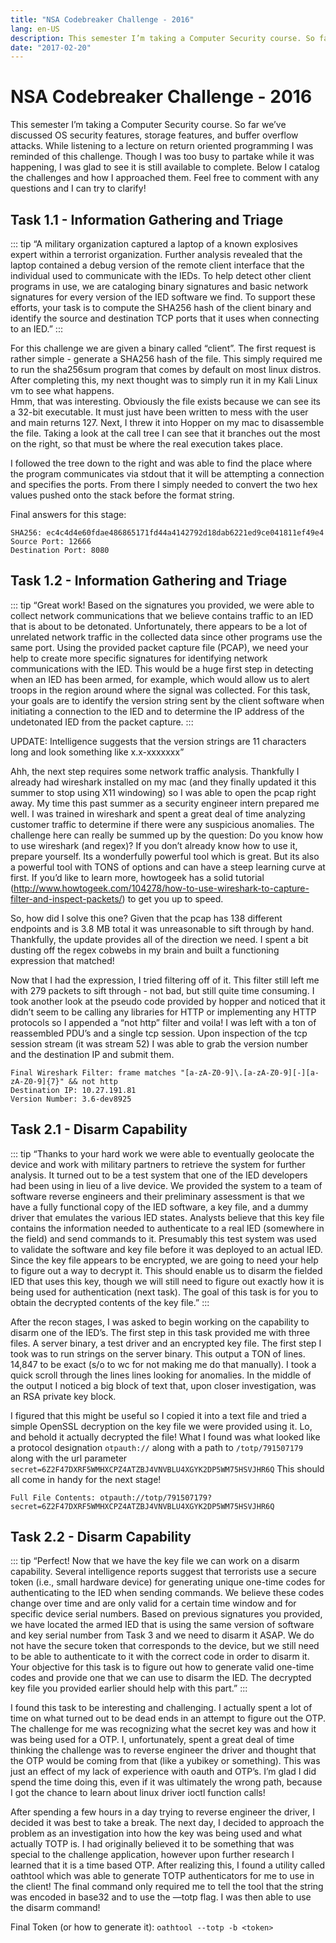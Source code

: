 ```yaml
---
title: "NSA Codebreaker Challenge - 2016"
lang: en-US
description: This semester I’m taking a Computer Security course. So far we’ve discussed OS security features, storage features, and buffer overflow attacks.  While listening to a lecture on return oriented programming I was reminded of this challenge. Though I was too busy to partake while it was happening, I was glad to see it is still available to complete. Below I catalog the challenges and how I approached them. Feel free to comment with any questions and I can try to clarify!
date: "2017-02-20"
---
```

# NSA Codebreaker Challenge - 2016
This semester I’m taking a Computer Security course. So far we’ve discussed OS security features, storage features, and buffer overflow attacks.  While listening to a lecture on return oriented programming I was reminded of this challenge. Though I was too busy to partake while it was happening, I was glad to see it is still available to complete. Below I catalog the challenges and how I approached them. Feel free to comment with any questions and I can try to clarify!

## Task 1.1 - Information Gathering and Triage
::: tip
“A military organization captured a laptop of a known explosives expert within a terrorist organization.  Further analysis revealed that the laptop contained a debug version of the remote client interface that the individual used to communicate with the IEDs. To help detect other client programs in use, we are cataloging binary signatures and basic network signatures for every version of the IED software we find. To support these efforts, your task is to compute the SHA256 hash of the client binary and identify the source and destination TCP ports that it uses when connecting to an IED.”
:::


For this challenge we are given a binary called “client”.  The first request is rather simple - generate a SHA256 hash of the file. This simply required me to run the sha256sum program that comes by default on most linux distros.  After completing this, my next thought was to simply run it in my Kali Linux vm to see what happens.   
Hmm, that was interesting. Obviously the file exists because we can see its a 32-bit executable.  It must just have been written to mess with the user and main returns 127.  Next, I threw it into Hopper on my mac to disassemble the file.  Taking a look at the call tree I can see that it branches out the most on the right, so that must be where the real execution takes place.  



I followed the tree down to the right and was able to find the place where the program communicates via stdout that it will be attempting a connection and specifies the ports.  From there I simply needed to convert the two hex values pushed onto the stack before the format string.  




Final answers for this stage: 

    SHA256: ec4c4d4e60fdae486865171fd44a4142792d18dab6221ed9ce041811ef49e4
    Source Port: 12666
    Destination Port: 8080

## Task 1.2 - Information Gathering and Triage
::: tip
“Great work! Based on the signatures you provided, we were able to collect network communications that we believe contains traffic to an IED that is about to be detonated. Unfortunately, there appears to be a lot of unrelated network traffic in the collected data since other programs use the same port. Using the provided packet capture file (PCAP), we need your help to create more specific signatures for identifying network communications with the IED. This would be a huge first step in detecting when an IED has been armed, for example, which would allow us to alert troops in the region around where the signal was collected. For this task, your goals are to identify the version string sent by the client software when initiating a connection to the IED and to determine the IP address of the undetonated IED from the packet capture.
:::

UPDATE: Intelligence suggests that the version strings are 11 characters long and look something like x.x-xxxxxxx”

Ahh, the next step requires some network traffic analysis. Thankfully I already had wireshark installed on my mac (and they finally updated it this summer to stop using X11 windowing) so I was able to open the pcap right away.  My time this past summer as a security engineer intern prepared me well. I was trained in wireshark and spent a great deal of time analyzing customer traffic to determine if there were any suspicious anomalies.  The challenge here can really be summed up by the question: Do you know how to use wireshark (and regex)?  If you don’t already know how to use it, prepare yourself.  Its a wonderfully powerful tool which is great. But its also a powerful tool with TONS of options and can have a steep learning curve at first.  If you’d like to learn more, howtogeek has a solid tutorial (http://www.howtogeek.com/104278/how-to-use-wireshark-to-capture-filter-and-inspect-packets/) to get you up to speed.

So, how did I solve this one?  Given that the pcap has 138 different endpoints and is 3.8 MB total it was unreasonable to sift through by hand.  Thankfully, the update provides all of the direction we need. I spent a bit dusting off the regex cobwebs in my brain and built a functioning expression that matched! 

Now that I had the expression, I tried filtering off of it. This filter still left me with 279 packets to sift through - not bad, but still quite time consuming.  I took another look at the pseudo code provided by hopper and noticed that it didn’t seem to be calling any libraries for HTTP or implementing any HTTP protocols so I appended a “not http” filter and voila! I was left with a ton of reassembled PDU’s and a single tcp session.  Upon inspection of the tcp session stream (it was stream 52) I was able to grab the version number and the destination IP and submit them. 

    Final Wireshark Filter: frame matches "[a-zA-Z0-9]\.[a-zA-Z0-9][-][a-zA-Z0-9]{7}" && not http
    Destination IP: 10.27.191.81
    Version Number: 3.6-dev8925


## Task 2.1 - Disarm Capability

::: tip
“Thanks to your hard work we were able to eventually geolocate the device and work with military partners to retrieve the system for further analysis. It turned out to be a test system that one of the IED developers had been using in lieu of a live device. We provided the system to a team of software reverse engineers and their preliminary assessment is that we have a fully functional copy of the IED software, a key file, and a dummy driver that emulates the various IED states. Analysts believe that this key file contains the information needed to authenticate to a real IED (somewhere in the field) and send commands to it. Presumably this test system was used to validate the software and key file before it was deployed to an actual IED. Since the key file appears to be encrypted, we are going to need your help to figure out a way to decrypt it. This should enable us to disarm the fielded IED that uses this key, though we will still need to figure out exactly how it is being used for authentication (next task). The goal of this task is for you to obtain the decrypted contents of the key file.”
:::

After the recon stages, I was asked to begin working on the capability to disarm one of the IED’s. The first step in this task provided me with three files. A server binary, a test driver and an encrypted key file. The first step I took was to run strings on the server binary.  This output a TON of lines.  14,847 to be exact (s/o to wc for not making me do that manually). I took a quick scroll through the lines lines looking for anomalies. In the middle of the output I noticed a big block of text that, upon closer investigation, was an RSA private key block. 

I figured that this might be useful so I copied it into a text file and tried a simple OpenSSL decryption on the key file we were provided using it. Lo, and behold it actually decrypted the file! What I found was what looked like a protocol designation ```otpauth://``` along with a path to ```/totp/791507179``` along with the url parameter ```secret=6Z2F47DXRF5WMHXCPZ4ATZBJ4VNVBLU4XGYK2DP5WM75HSVJHR6Q```  This should all come in handy for the next stage!  

    Full File Contents: otpauth://totp/791507179?secret=6Z2F47DXRF5WMHXCPZ4ATZBJ4VNVBLU4XGYK2DP5WM75HSVJHR6Q
 

## Task 2.2 - Disarm Capability

::: tip
“Perfect! Now that we have the key file we can work on a disarm capability. Several intelligence reports suggest that terrorists use a secure token (i.e., small hardware device) for generating unique one-time codes for authenticating to the IED when sending commands. We believe these codes change over time and are only valid for a certain time window and for specific device serial numbers. Based on previous signatures you provided, we have located the armed IED that is using the same version of software and key serial number from Task 3 and we need to disarm it ASAP. We do not have the secure token that corresponds to the device, but we still need to be able to authenticate to it with the correct code in order to disarm it. Your objective for this task is to figure out how to generate valid one-time codes and provide one that we can use to disarm the IED. The decrypted key file you provided earlier should help with this part.”
:::

I found this task to be interesting and challenging.  I actually spent a lot of time on what turned out to be dead ends in an attempt to figure out the OTP. The challenge for me was recognizing what the secret key was and how it was being used for a OTP.  I, unfortunately, spent a great deal of time thinking the challenge was to reverse engineer the driver and thought that the OTP would be coming from that (like a yubikey or something).  This was just an effect of my lack of experience with oauth and OTP’s.  I’m glad I did spend the time doing this, even if it was ultimately the wrong path, because I got the chance to learn about linux driver ioctl function calls!  

After spending a few hours in a day trying to reverse engineer the driver, I decided it was best to take a break.  The next day, I decided to approach the problem as an investigation into how the key was being used and what actually TOTP is. I had originally believed it to be something that was special to the challenge application, however upon further research I learned that it is a time based OTP. After realizing this, I found a utility called oathtool which was able to generate TOTP authenticators for me to use in the client!  The final command only required me to tell the tool that the string was encoded in base32 and to use the —totp flag.  I was then able to use the disarm command!

Final Token (or how to generate it): ```oathtool --totp -b <token> ```
